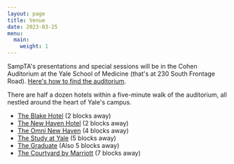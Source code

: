 ```yaml
---
layout: page
title: Venue
date: 2023-03-25
menu:
  main:
	weight: 1
---
```


SampTA's presentations and special sessions will be in the Cohen Auditorium at the Yale School of Medicine (that's at 230 South Frontage Road). [Here's how to find the auditorium](http://campuspress-test.yale.edu/cnspy/directions-to-cohen-auditorium/).

There are half a dozen hotels within a five-minute walk of the auditorium, all nestled around the heart of Yale's campus.
- [The Blake Hotel](theblakenewhaven.com) (2 blocks away)
- [The New Haven Hotel](newhavenhotel.com) (2 blocks away)
- [The Omni New Haven](https://www.omnihotels.com/hotels/new-haven-yale?) (4 blocks away)
- [The Study at Yale](thestudyatyale.com) (5 blocks away)
- [The Graduate](graduatehotels.com/new-haven) (Also 5 blocks away)
- [The Courtyard by Marriott](https://www.marriott.com/en-us/hotels/hvndt-courtyard-new-haven-at-yale/overview/?scid=45f93f1b-bd77-45c9-8dab-83b6a417f6fe) (7 blocks away)